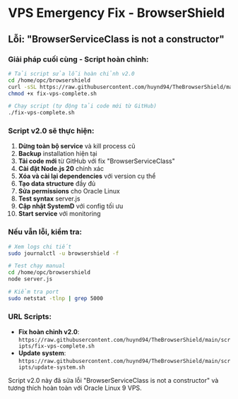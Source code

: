 # VPS Emergency Fix - BrowserShield

## Lỗi: "BrowserServiceClass is not a constructor"

### Giải pháp cuối cùng - Script hoàn chỉnh:

```bash
# Tải script sửa lỗi hoàn chỉnh v2.0
cd /home/opc/browsershield
curl -sSL https://raw.githubusercontent.com/huynd94/TheBrowserShield/main/scripts/fix-vps-complete.sh -o fix-vps-complete.sh
chmod +x fix-vps-complete.sh

# Chạy script (tự động tải code mới từ GitHub)
./fix-vps-complete.sh
```

### Script v2.0 sẽ thực hiện:

1. **Dừng toàn bộ service** và kill process cũ
2. **Backup** installation hiện tại 
3. **Tải code mới** từ GitHub với fix "BrowserServiceClass" 
4. **Cài đặt Node.js 20** chính xác
5. **Xóa và cài lại dependencies** với version cụ thể
6. **Tạo data structure** đầy đủ
7. **Sửa permissions** cho Oracle Linux
8. **Test syntax** server.js
9. **Cập nhật SystemD** với config tối ưu
10. **Start service** với monitoring

### Nếu vẫn lỗi, kiểm tra:

```bash
# Xem logs chi tiết
sudo journalctl -u browsershield -f

# Test chạy manual
cd /home/opc/browsershield
node server.js

# Kiểm tra port
sudo netstat -tlnp | grep 5000
```

### URL Scripts:
- **Fix hoàn chỉnh v2.0**: `https://raw.githubusercontent.com/huynd94/TheBrowserShield/main/scripts/fix-vps-complete.sh`
- **Update system**: `https://raw.githubusercontent.com/huynd94/TheBrowserShield/main/scripts/update-system.sh`

Script v2.0 này đã sửa lỗi "BrowserServiceClass is not a constructor" và tương thích hoàn toàn với Oracle Linux 9 VPS.